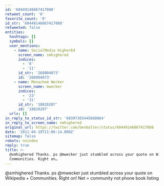 ```yaml
---
id: '60449146867417088'
retweet_count: '0'
favorite_count: '0'
id_str: '60449146867417088'
retweeted: false
entities:
  hashtags: []
  symbols: []
  user_mentions:
    - name: SocialMedia HigherEd
      screen_name: smhighered
      indices:
        - '0'
        - '11'
      id_str: '268004073'
      id: '268004073'
    - name: Menachem Wecker
      screen_name: mwecker
      indices:
        - '23'
        - '31'
      id_str: '18820207'
      id: '18820207'
  urls: []
in_reply_to_status_id_str: '60397365445668864'
in_reply_to_screen_name: smhighered
original_url: https://twitter.com/benbalter/status/60449146867417088
date: '2011-04-19T21:06:14.000Z'
sitemap: false
robots: noindex
reply: true
title: >-
  @smhighered Thanks. ps @mwecker just stumbled across your quote on Wikipedia +
  Communities. Right on…
---
```


@smhighered Thanks. ps @mwecker just stumbled across your quote on Wikipedia + Communities. Right on! Net = community not phone book listing
